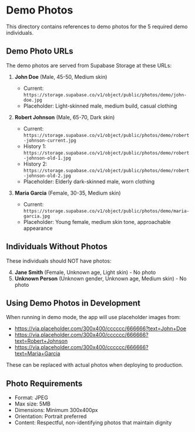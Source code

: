 # Demo Photos

This directory contains references to demo photos for the 5 required demo individuals.

## Demo Photo URLs

The demo photos are served from Supabase Storage at these URLs:

1. **John Doe** (Male, 45-50, Medium skin)
   - Current: `https://storage.supabase.co/v1/object/public/photos/demo/john-doe.jpg`
   - Placeholder: Light-skinned male, medium build, casual clothing

2. **Robert Johnson** (Male, 65-70, Dark skin)
   - Current: `https://storage.supabase.co/v1/object/public/photos/demo/robert-johnson-current.jpg`
   - History 1: `https://storage.supabase.co/v1/object/public/photos/demo/robert-johnson-old-1.jpg`
   - History 2: `https://storage.supabase.co/v1/object/public/photos/demo/robert-johnson-old-2.jpg`
   - Placeholder: Elderly dark-skinned male, worn clothing

3. **Maria Garcia** (Female, 30-35, Medium skin)
   - Current: `https://storage.supabase.co/v1/object/public/photos/demo/maria-garcia.jpg`
   - Placeholder: Young female, medium skin tone, approachable appearance

## Individuals Without Photos

These individuals should NOT have photos:

4. **Jane Smith** (Female, Unknown age, Light skin) - No photo
5. **Unknown Person** (Unknown gender, Unknown age, Medium skin) - No photo

## Using Demo Photos in Development

When running in demo mode, the app will use placeholder images from:
- https://via.placeholder.com/300x400/cccccc/666666?text=John+Doe
- https://via.placeholder.com/300x400/cccccc/666666?text=Robert+Johnson
- https://via.placeholder.com/300x400/cccccc/666666?text=Maria+Garcia

These can be replaced with actual photos when deploying to production.

## Photo Requirements

- Format: JPEG
- Max size: 5MB
- Dimensions: Minimum 300x400px
- Orientation: Portrait preferred
- Content: Respectful, non-identifying photos that maintain dignity